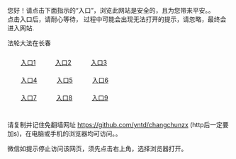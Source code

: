 您好！请点击下面指示的“入口”，浏览此网站是安全的，且为您带来平安。。 <br/>
点击入口后，请耐心等待， 过程中可能会出现无法打开的提示，请忽略，最终会进入网站. </br>

法轮大法在长春<br/>
<div style="padding:10px"><a style="margin:20px" target="_blank" href="https://dvhzzpbmw6pm8.cloudfront.net/2Qpsp?lbmsiuqv" id="ccLink1" rel="nofollow">入口1</a> <a target="_blank" style="margin:20px" href="https://d39ub6r40e3584.cloudfront.net/2Qpsp?raqtz" id="ccLink2" rel="nofollow">入口2</a> <a style="margin:20px" target="_blank" href="https://d3m5xxugimqr3d.cloudfront.net/2Qpsp?fitxwl" id="ccLink3" rel="nofollow">入口3</a></div>

<div style="padding:10px" ><a style="margin:20px" target="_blank" href="https://dvhzzpbmw6pm8.cloudfront.net/2Qpsp?lbmsiuqv" id="ccLink4" rel="nofollow">入口4</a> <a style="margin:20px" href="https://d39ub6r40e3584.cloudfront.net/2Qpsp?raqtz" target="_blank" id="ccLink5" rel="nofollow">入口5</a> <a style="margin:20px" href="https://d3m5xxugimqr3d.cloudfront.net/2Qpsp?fitxwl" target="_blank" id="ccLink6" rel="nofollow">入口6</a></div>

<div style="padding:10px"><a style="margin:20px" target="_blank" href="https://dvhzzpbmw6pm8.cloudfront.net/2Qpsp?lbmsiuqv" id="ccLink7" rel="nofollow">入口7</a> <a style="margin:20px" href="https://d39ub6r40e3584.cloudfront.net/2Qpsp?raqtz" target="_blank" id="ccLink8" rel="nofollow">入口8</a> <a style="margin:20px" target="_blank" href="https://d3m5xxugimqr3d.cloudfront.net/2Qpsp?fitxwl" id="ccLink9" rel="nofollow">入口9</a></div>

<br/>



请复制并记住免翻墙网址 https://github.com/yntd/changchunzx (http后一定要加s)，在电脑或手机的浏览器均可访问。。<br/>

微信如提示停止访问该网页，须先点击右上角，选择浏览器打开。
